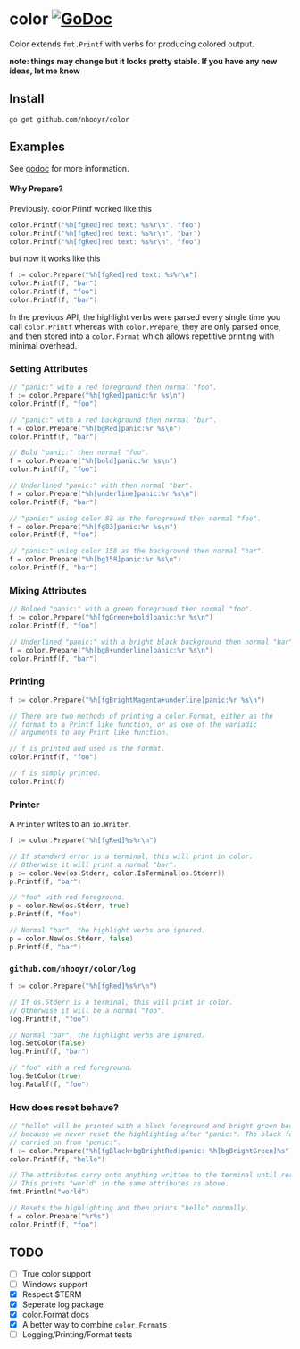 # color [![GoDoc](https://godoc.org/github.com/nhooyr/color?status.svg)](https://godoc.org/github.com/nhooyr/color)

Color extends `fmt.Printf` with verbs for producing colored output.

__note: things may change but it looks pretty stable. If you have any new ideas, let me know__

## Install
```
go get github.com/nhooyr/color
```

## Examples
See [godoc](https://godoc.org/github.com/nhooyr/color) for more information.

####  Why Prepare?
Previously. color.Printf worked like this

```go
color.Printf("%h[fgRed]red text: %s%r\n", "foo")
color.Printf("%h[fgRed]red text: %s%r\n", "bar")
color.Printf("%h[fgRed]red text: %s%r\n", "foo")
```

but now it works like this

```go
f := color.Prepare("%h[fgRed]red text: %s%r\n")
color.Printf(f, "bar")
color.Printf(f, "foo")
color.Printf(f, "bar")
```

In the previous API, the highlight verbs were parsed every single time you call `color.Printf` whereas with `color.Prepare`, they are only parsed once, and then stored into a `color.Format` which allows repetitive printing with minimal overhead.

### Setting Attributes
```go
// "panic:" with a red foreground then normal "foo".
f := color.Prepare("%h[fgRed]panic:%r %s\n")
color.Printf(f, "foo")

// "panic:" with a red background then normal "bar".
f = color.Prepare("%h[bgRed]panic:%r %s\n")
color.Printf(f, "bar")

// Bold "panic:" then normal "foo".
f = color.Prepare("%h[bold]panic:%r %s\n")
color.Printf(f, "foo")

// Underlined "panic:" with then normal "bar".
f = color.Prepare("%h[underline]panic:%r %s\n")
color.Printf(f, "bar")

// "panic:" using color 83 as the foreground then normal "foo".
f = color.Prepare("%h[fg83]panic:%r %s\n")
color.Printf(f, "foo")

// "panic:" using color 158 as the background then normal "bar".
f = color.Prepare("%h[bg158]panic:%r %s\n")
color.Printf(f, "bar")
```

### Mixing Attributes
```go
// Bolded "panic:" with a green foreground then normal "foo".
f := color.Prepare("%h[fgGreen+bold]panic:%r %s\n")
color.Printf(f, "foo")

// Underlined "panic:" with a bright black background then normal "bar".
f = color.Prepare("%h[bg8+underline]panic:%r %s\n")
color.Printf(f, "bar")
```

### Printing
```go
f := color.Prepare("%h[fgBrightMagenta+underline]panic:%r %s\n")

// There are two methods of printing a color.Format, either as the
// format to a Printf like function, or as one of the variadic
// arguments to any Print like function.

// f is printed and used as the format.
color.Printf(f, "foo")

// f is simply printed.
color.Print(f)
```

### Printer
A `Printer` writes to an `io.Writer`.

```go
f := color.Prepare("%h[fgRed]%s%r\n")

// If standard error is a terminal, this will print in color.
// Otherwise it will print a normal "bar".
p := color.New(os.Stderr, color.IsTerminal(os.Stderr))
p.Printf(f, "bar")

// "foo" with red foreground.
p = color.New(os.Stderr, true)
p.Printf(f, "foo")

// Normal "bar", the highlight verbs are ignored.
p = color.New(os.Stderr, false)
p.Printf(f, "bar")
```

### `github.com/nhooyr/color/log`
```go
f := color.Prepare("%h[fgRed]%s%r\n")

// If os.Stderr is a terminal, this will print in color.
// Otherwise it will be a normal "foo".
log.Printf(f, "foo")

// Normal "bar", the highlight verbs are ignored.
log.SetColor(false)
log.Printf(f, "bar")

// "foo" with a red foreground.
log.SetColor(true)
log.Fatalf(f, "foo")
```

### How does reset behave?
```go
// "hello" will be printed with a black foreground and bright green background
// because we never reset the highlighting after "panic:". The black foreground is
// carried on from "panic:".
f := color.Prepare("%h[fgBlack+bgBrightRed]panic: %h[bgBrightGreen]%s")
color.Printf(f, "hello")

// The attributes carry onto anything written to the terminal until reset.
// This prints "world" in the same attributes as above.
fmt.Println("world")

// Resets the highlighting and then prints "hello" normally.
f = color.Prepare("%r%s")
color.Printf(f, "foo")
```

## TODO
- [ ] True color support
- [ ] Windows support
- [x] Respect $TERM
- [x] Seperate log package
- [x] color.Format docs
- [x] A better way to combine `color.Format`s
- [ ] Logging/Printing/Format tests

